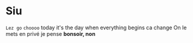 # Siu
``Lez go``
`choooo`
today it's the day when everything begins
ca change
On le mets en privé je pense
**bonsoir, non**